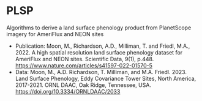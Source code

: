 # PLSP

Algorithms to derive a land surface phenology product from PlanetScope imagery for AmeriFlux and NEON sites

- Publication: Moon, M., Richardson, A.D., Milliman, T. and Friedl, M.A., 2022. A high spatial resolution land surface phenology dataset for AmeriFlux and NEON sites. Scientific Data, 9(1), p.448. https://www.nature.com/articles/s41597-022-01570-5
- Data: Moon, M., A.D. Richardson, T. Milliman, and M.A. Friedl. 2023. Land Surface Phenology, Eddy Covariance Tower Sites, North America, 2017-2021. ORNL DAAC, Oak Ridge, Tennessee, USA. https://doi.org/10.3334/ORNLDAAC/2033
